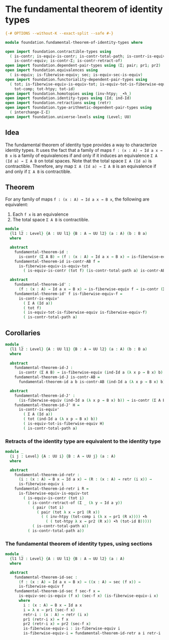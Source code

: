 # The fundamental theorem of identity types

```agda
{-# OPTIONS --without-K --exact-split --safe #-}

module foundation.fundamental-theorem-of-identity-types where

open import foundation.contractible-types using
  ( is-contr; is-equiv-is-contr; is-contr-total-path; is-contr-is-equiv';
    is-contr-equiv; is-contr-Σ; is-contr-retract-of)
open import foundation.dependent-pair-types using (Σ; pair; pr1; pr2)
open import foundation.equivalences using
  ( is-equiv; is-fiberwise-equiv; sec; is-equiv-sec-is-equiv)
open import foundation.functoriality-dependent-pair-types using
  ( tot; is-fiberwise-equiv-is-equiv-tot; is-equiv-tot-is-fiberwise-equiv;
    tot-comp; tot-htpy; tot-id)
open import foundation.homotopies using (inv-htpy; _∙h_)
open import foundation.identity-types using (Id; ind-Id)
open import foundation.retractions using (retr)
open import foundation.type-arithmetic-dependent-pair-types using
  ( interchange-Σ-Σ)
open import foundation.universe-levels using (Level; UU)
```

## Idea

The fundamental theorem of identity type provides a way to characterize identity types. It uses the fact that a family of maps `f : (x : A) → Id a x → B x` is a family of equivalences if and only if it induces an equivalence `Σ A (Id a) → Σ A B` on total spaces. Note that the total space `Σ A (Id a)` is contractible. Therefore, any map `Σ A (Id a) → Σ A B` is an equivalence if and only if `Σ A B` is contractible.

## Theorem

For any family of maps `f : (x : A) → Id a x → B x`, the following are equivalent:
1. Each `f x` is an equivalence
2. The total space `Σ A B` is contractible.

```agda
module _
  {l1 l2 : Level} {A : UU l1} {B : A → UU l2} (a : A) (b : B a)
  where

  abstract
    fundamental-theorem-id :
      is-contr (Σ A B) → (f : (x : A) → Id a x → B x) → is-fiberwise-equiv f
    fundamental-theorem-id is-contr-AB f =
      is-fiberwise-equiv-is-equiv-tot
        ( is-equiv-is-contr (tot f) (is-contr-total-path a) is-contr-AB)

  abstract
    fundamental-theorem-id' :
      (f : (x : A) → Id a x → B x) → is-fiberwise-equiv f → is-contr (Σ A B)
    fundamental-theorem-id' f is-fiberwise-equiv-f =
      is-contr-is-equiv'
        ( Σ A (Id a))
        ( tot f)
        ( is-equiv-tot-is-fiberwise-equiv is-fiberwise-equiv-f)
        ( is-contr-total-path a)
```

## Corollaries

```agda
module _
  {l1 l2 : Level} {A : UU l1} {B : A → UU l2} (a : A) (b : B a)
  where
  
  abstract 
    fundamental-theorem-id-J :
      is-contr (Σ A B) → is-fiberwise-equiv (ind-Id a (λ x p → B x) b)
    fundamental-theorem-id-J is-contr-AB =
      fundamental-theorem-id a b is-contr-AB (ind-Id a (λ x p → B x) b)

  abstract
    fundamental-theorem-id-J' :
      (is-fiberwise-equiv (ind-Id a (λ x p → B x) b)) → is-contr (Σ A B)
    fundamental-theorem-id-J' H =
      is-contr-is-equiv'
        ( Σ A (Id a))
        ( tot (ind-Id a (λ x p → B x) b))
        ( is-equiv-tot-is-fiberwise-equiv H)
        ( is-contr-total-path a)
```

### Retracts of the identity type are equivalent to the identity type

```agda
module _
  {i j : Level} {A : UU i} {B : A → UU j} (a : A)
  where

  abstract
    fundamental-theorem-id-retr :
      (i : (x : A) → B x → Id a x) → (R : (x : A) → retr (i x)) →
      is-fiberwise-equiv i
    fundamental-theorem-id-retr i R =
      is-fiberwise-equiv-is-equiv-tot
        ( is-equiv-is-contr (tot i)
          ( is-contr-retract-of (Σ _ (λ y → Id a y))
            ( pair (tot i)
              ( pair (tot λ x → pr1 (R x))
                ( ( inv-htpy (tot-comp i (λ x → pr1 (R x)))) ∙h
                  ( ( tot-htpy λ x → pr2 (R x)) ∙h (tot-id B)))))
            ( is-contr-total-path a))
          ( is-contr-total-path a))
```

### The fundamental theorem of identity types, using sections

```agda
module _
  {l1 l2 : Level} {A : UU l1} {B : A → UU l2} (a : A)
  where

  abstract
    fundamental-theorem-id-sec :
      (f : (x : A) → Id a x → B x) → ((x : A) → sec (f x)) →
      is-fiberwise-equiv f
    fundamental-theorem-id-sec f sec-f x =
      is-equiv-sec-is-equiv (f x) (sec-f x) (is-fiberwise-equiv-i x)
      where
        i : (x : A) → B x → Id a x
        i = λ x → pr1 (sec-f x)
        retr-i : (x : A) → retr (i x)
        pr1 (retr-i x) = f x
        pr2 (retr-i x) = pr2 (sec-f x)
        is-fiberwise-equiv-i : is-fiberwise-equiv i
        is-fiberwise-equiv-i = fundamental-theorem-id-retr a i retr-i
```
